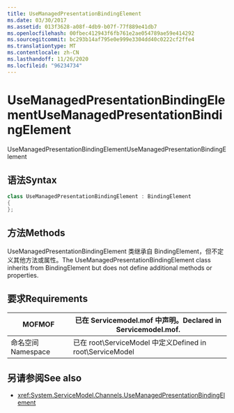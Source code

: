 ```yaml
---
title: UseManagedPresentationBindingElement
ms.date: 03/30/2017
ms.assetid: 013f3628-a08f-4db9-b07f-77f889e41db7
ms.openlocfilehash: 00fbec412943f6fb761e2ae054789ae59e414292
ms.sourcegitcommit: bc293b14af795e0e999e3304dd40c0222cf2ffe4
ms.translationtype: MT
ms.contentlocale: zh-CN
ms.lasthandoff: 11/26/2020
ms.locfileid: "96234734"
---
```

# <a name="usemanagedpresentationbindingelement"></a><span data-ttu-id="acb42-102">UseManagedPresentationBindingElement</span><span class="sxs-lookup"><span data-stu-id="acb42-102">UseManagedPresentationBindingElement</span></span>

<span data-ttu-id="acb42-103">UseManagedPresentationBindingElement</span><span class="sxs-lookup"><span data-stu-id="acb42-103">UseManagedPresentationBindingElement</span></span>  
  
## <a name="syntax"></a><span data-ttu-id="acb42-104">语法</span><span class="sxs-lookup"><span data-stu-id="acb42-104">Syntax</span></span>  
  
```csharp
class UseManagedPresentationBindingElement : BindingElement  
{  
};  
```  
  
## <a name="methods"></a><span data-ttu-id="acb42-105">方法</span><span class="sxs-lookup"><span data-stu-id="acb42-105">Methods</span></span>  

 <span data-ttu-id="acb42-106">UseManagedPresentationBindingElement 类继承自 BindingElement，但不定义其他方法或属性。</span><span class="sxs-lookup"><span data-stu-id="acb42-106">The UseManagedPresentationBindingElement class inherits from BindingElement but does not define additional methods or properties.</span></span>  
  
## <a name="requirements"></a><span data-ttu-id="acb42-107">要求</span><span class="sxs-lookup"><span data-stu-id="acb42-107">Requirements</span></span>  
  
|<span data-ttu-id="acb42-108">MOF</span><span class="sxs-lookup"><span data-stu-id="acb42-108">MOF</span></span>|<span data-ttu-id="acb42-109">已在 Servicemodel.mof 中声明。</span><span class="sxs-lookup"><span data-stu-id="acb42-109">Declared in Servicemodel.mof.</span></span>|  
|---------|-----------------------------------|  
|<span data-ttu-id="acb42-110">命名空间</span><span class="sxs-lookup"><span data-stu-id="acb42-110">Namespace</span></span>|<span data-ttu-id="acb42-111">已在 root\ServiceModel 中定义</span><span class="sxs-lookup"><span data-stu-id="acb42-111">Defined in root\ServiceModel</span></span>|  
  
## <a name="see-also"></a><span data-ttu-id="acb42-112">另请参阅</span><span class="sxs-lookup"><span data-stu-id="acb42-112">See also</span></span>

- <xref:System.ServiceModel.Channels.UseManagedPresentationBindingElement>
